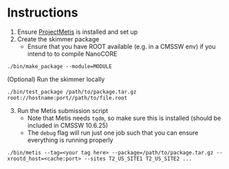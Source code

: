 # Instructions
1. Ensure [ProjectMetis](https://github.com/aminnj/ProjectMetis) is installed and set up
2. Create the skimmer package
    - Ensure that you have ROOT available (e.g. in a CMSSW env) if you intend to to compile NanoCORE
```
./bin/make_package --module=MODULE
```
(Optional) Run the skimmer locally
```
./bin/test_package /path/to/package.tar.gz root://hostname:port//path/to/file.root
```
3. Run the Metis submission script
    - Note that Metis needs `tqdm`, so make sure this is installed (should be included in CMSSW 10.6.25)
    - The `debug` flag will run just one job such that you can ensure everything is running properly
```
./bin/metis --tag=<your tag here> --package=/path/to/package.tar.gz --xrootd_host=<cache:port> --sites T2_US_SITE1 T2_US_SITE2 ...
```
